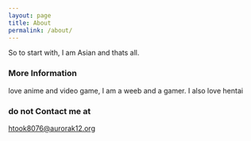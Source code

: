 ```yaml
---
layout: page
title: About
permalink: /about/
---
```

So to start with, I am Asian and thats all.

### More Information

love anime and video game,  I am a weeb and a gamer. I also love hentai

### do not Contact me at

[htook8076@aurorak12.org](mailto:htook8076@aurorak12.org)
